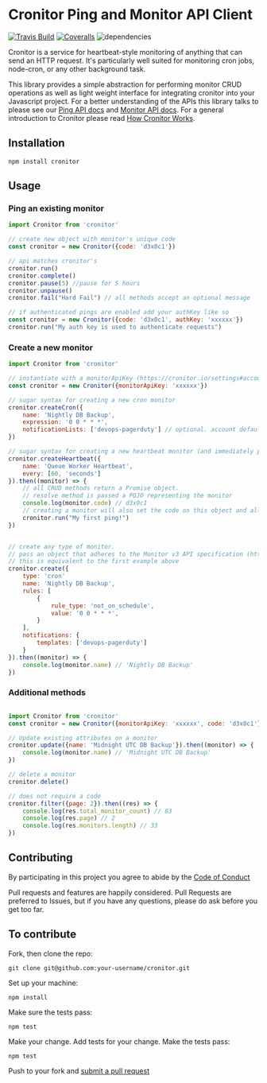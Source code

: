 # Cronitor Ping and Monitor API Client

[![Travis Build](https://img.shields.io/travis/bigethan/cronitor-caller/master.svg)](https://travis-ci.org/bigethan/cronitor-caller)
[![Coveralls](https://img.shields.io/coveralls/bigethan/cronitor-caller/master.svg)](https://coveralls.io/github/bigethan/cronitor-caller?branch=master)
![dependencies](https://img.shields.io/badge/dependencies-NONE!-brightgreen.svg)

Cronitor is a service for heartbeat-style monitoring of anything that can send an HTTP request. It's particularly well suited for monitoring cron jobs, node-cron, or any other background task.

This library provides a simple abstraction for performing monitor CRUD operations as well as light weight interface for integrating cronitor into your Javascript project. For a better understanding of the APIs this library talks to please see our [Ping API docs](https://cronitor.io/docs/ping-api) and [Monitor API docs](https://cronitor.io/docs/monitor-api). For a general introduction to Cronitor please read [How Cronitor Works](https://cronitor.io/docs/how-cronitor-works).

## Installation

`npm install cronitor`

## Usage

### Ping an existing monitor
```javascript
import Cronitor from 'cronitor'

// create new object with monitor's unique code
const cronitor = new Cronitor({code: 'd3x0c1'})

// api matches cronitor's
cronitor.run()
cronitor.complete()
cronitor.pause(5) //pause for 5 hours
cronitor.unpause()
cronitor.fail("Hard Fail") // all methods accept an optional message

// if authenticated pings are enabled add your authKey like so
const cronitor = new Cronitor({code: 'd3x0c1', authKey: 'xxxxxx'})
cronitor.run("My auth key is used to authenticate requests")
```

### Create a new monitor

```javascript
import Cronitor from 'cronitor'

// instantiate with a monitorApiKey (https://cronitor.io/settings#account)
const cronitor = new Cronitor({monitorApiKey: 'xxxxxx'})

// sugar syntax for creating a new cron monitor
cronitor.createCron({
    name: 'Nightly DB Backup',
    expression: '0 0 * * *',
    notificationLists: ['devops-pagerduty'] // optional. account default will be used if omitted.
})

// sugar syntax for creating a new heartbeat monitor (and immediately pinging it)
cronitor.createHeartbeat({
    name: 'Queue Worker Heartbeat',
    every: [60, 'seconds']
}).then((monitor) => {
    // all CRUD methods return a Promise object.
    // resolve method is passed a POJO representing the monitor
    console.log(monitor.code) // d3x0c1
    // creating a monitor will also set the code on this object and allow you to immediately ping it
    cronitor.run("My first ping!")
})


// create any type of monitor.
// pass an object that adheres to the Monitor v3 API specification (https://cronitor.io/docs/monitor-api)
// this is equivalent to the first example above
cronitor.create({
    type: 'cron'
    name: 'Nightly DB Backup',
    rules: [
        {
            rule_type: 'not_on_schedule',
            value: '0 0 * * *',
        }
    ],
    notifications: {
        templates: ['devops-pagerduty']
    }
}).then((monitor) => {
    console.log(monitor.name) // 'Nightly DB Backup'
})

```

### Additional methods

```javascript

import Cronitor from 'cronitor'
const cronitor = new Cronitor({monitorApiKey: 'xxxxxx', code: 'd3x0c1'})

// Update existing attributes on a monitor
cronitor.update({name: 'Midnight UTC DB Backup'}).then((monitor) => {
    console.log(monitor.name) // 'Midnight UTC DB Backup'
})

// delete a monitor
cronitor.delete()

// does not require a code
cronitor.filter({page: 2}).then((res) => {
    console.log(res.total_monitor_count) // 83
    console.log(res.page) // 2
    console.log(res.monitors.length) // 33
})

```


## Contributing

By participating in this project you agree to abide by the [Code of Conduct](http://contributor-covenant.org/version/1/3/0/)

Pull requests and features are happily considered.  Pull Requests are preferred to Issues, but if you have any questions, please do ask before you get too far.

## To contribute

Fork, then clone the repo:

    git clone git@github.com:your-username/cronitor.git

Set up your machine:

    npm install

Make sure the tests pass:

    npm test

Make your change. Add tests for your change. Make the tests pass:

    npm test


Push to your fork and [submit a pull request]( https://github.com/cronitorio/cronitor-js/compare/)

